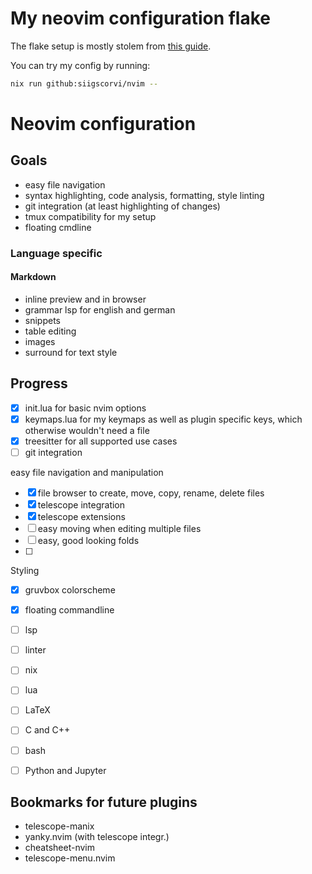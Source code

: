 # My neovim configuration flake
The flake setup is mostly stolem from [this guide](https://primamateria.github.io/blog/neovim-nix/).

You can try my config by running:
```bash
nix run github:siigscorvi/nvim -- 
```

# Neovim configuration
## Goals
- easy file navigation
- syntax highlighting, code analysis, formatting, style linting
- git integration (at least highlighting of changes)
- tmux compatibility for my setup
- floating cmdline

### Language specific
#### Markdown
- inline preview and in browser
- grammar lsp for english and german
- snippets
- table editing
- images
- surround for text style




## Progress
- [x] init.lua for basic nvim options
- [x] keymaps.lua for my keymaps as well as plugin specific keys, which otherwise wouldn't need a file
- [x] treesitter for all supported use cases
- [ ] git integration

easy file navigation and manipulation
- [x] file browser to create, move, copy, rename, delete files
- [x] telescope integration
- [x] telescope extensions
- [ ] easy moving when editing multiple files
- [ ] easy, good looking folds
- [ ]

Styling
- [x] gruvbox colorscheme
- [x] floating commandline

- [ ] lsp
- [ ] linter

- [ ] nix
- [ ] lua
- [ ] LaTeX
- [ ] C and C++
- [ ] bash
- [ ] Python and Jupyter


## Bookmarks for future plugins
- telescope-manix
- yanky.nvim (with telescope integr.)
- cheatsheet-nvim
- telescope-menu.nvim

